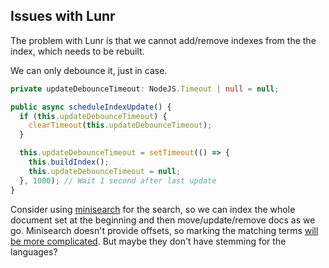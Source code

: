 ## Issues with Lunr

The problem with Lunr is that we cannot add/remove indexes from the the index, which needs to be rebuilt.

We can only debounce it, just in case.

```ts
private updateDebounceTimeout: NodeJS.Timeout | null = null;

public async scheduleIndexUpdate() {
  if (this.updateDebounceTimeout) {
    clearTimeout(this.updateDebounceTimeout);
  }

  this.updateDebounceTimeout = setTimeout(() => {
    this.buildIndex();
    this.updateDebounceTimeout = null;
  }, 1000); // Wait 1 second after last update
}
```

Consider using [minisearch](https://github.com/lucaong/minisearch) for the search, so we can index the whole document set at the beginning and then move/update/remove docs as we go. Minisearch doesn't provide offsets, so marking the matching terms [will be more complicated](https://github.com/lucaong/minisearch/issues/37). But maybe they don't have stemming for the languages?
